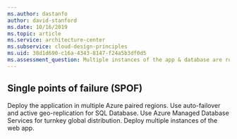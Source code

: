 ```yaml
---
ms.author: dastanfo
author: david-stanford
ms.date: 10/16/2019
ms.topic: article
ms.service: architecture-center
ms.subservice: cloud-design-principles
ms.uid: 38d1d690-c16a-4343-8147-f24a5b3df0d5
ms.assessment_question: Multiple instances of the app & database are running
---
```

## Single points of failure (SPOF)

Deploy the application in multiple Azure paired regions. Use auto-failover and active geo-replication for SQL Database. Use Azure Managed Database Services for turnkey global distribution. Deploy multiple instances of the web app.
